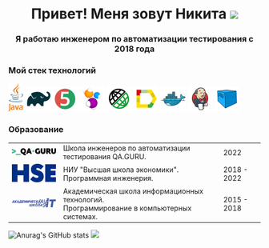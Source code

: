 <h1 align="center">Привет! Меня зовут Никита
<img src="https://github.com/blackcater/blackcater/raw/main/images/Hi.gif" height="32"/></h1>
<h3 align="center">Я работаю инженером по автоматизации тестирования с 2018 года</h3>

### Мой стек технологий

<a href="#"><img src="logo/java.svg" width="30px"/></a>
<a href="#"><img src="logo/Gradle.svg" width="50px"/></a>
<a href="#"><img src="logo/JUnit5.svg" width="50px"/></a>
<a href="#"><img src="logo/Selenide.svg" width="50px"/></a>
<a href="#"><img src="logo/Rest-Assured.svg" width="50px"/></a>
<a href="#"><img src="logo/Allure_Report.svg" width="50px"/></a>
<a href="#"><img src="logo/Docker.svg" width="50px"/></a>
<a href="#"><img src="logo/Jenkins.svg" width="50px"/></a>
<a href="#"><img src="logo/Selenoid.svg" width="50px"/></a>

### Образование

 <table width="100%" cellspacing="0" cellpadding="5">
    <tr >
        <td align="center"><a href="http://qa.guru/"><img style="width:150px" src="img/qaGuru.svg"></a></td>
        <td>Школа инженеров по автоматизации тестирования QA.GURU.</td>
        <td>2022</td>
    </tr>
    <tr>
        <td align="center">
            <a href="https://perm.hse.ru/"><img style="width:90px" src="/img/01_Abbreviation_ENG_PANTONE.svg"></a>
        </td>
        <td>
            НИУ "Высшая школа экономики".
            <br>Программная инженерия.
        </td>
        <td>2018 - 2022</td>
    </tr>
    <tr>
        <td align="center">
            <a href="https://itcollege59.ru/"><img style="width:150px" src="/img/itCollege59.svg"></a>
        </td>
        <td>
            Академическая школа информационных технологий.
            <br>Программирование в компьютерных системах.
        </td>
        <td>2015 - 2018</td>
    </tr>
</table>

![Anurag's GitHub stats](https://github-readme-stats.vercel.app/api?username=NikitaDanshin415)
![](https://github-profile-summary-cards.vercel.app/api/cards/repos-per-language?username=NikitaDanshin415&theme=nord_bright)


